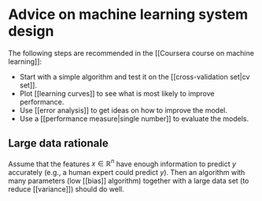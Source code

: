 # Advice on machine learning system design

The following steps are recommended in the [[Coursera course on machine learning]]:

- Start with a simple algorithm and test it on the [[cross-validation set|cv set]].
- Plot [[learning curves]] to see what is most likely to improve performance.
- Use [[error analysis]] to get ideas on how to improve the model.
- Use a [[performance measure|single number]] to evaluate the models.

## Large data rationale
Assume that the features $x \in \mathbb{R}^n$ have enough information to predict $y$ accurately (e.g., a human expert could predict $y$). Then an algorithm with many parameters (low [[bias]] algorithm) together with a large data set (to reduce [[variance]]) should do well.
